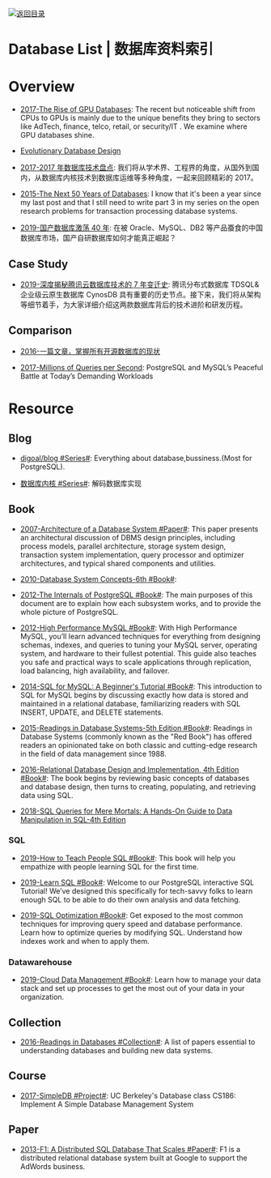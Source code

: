 [![返回目录](https://user-images.githubusercontent.com/5803001/38079637-ff0abcf0-3371-11e8-9b76-ad651620afc7.jpg)](https://github.com/wx-chevalier/Awesome-Lists)

# Database List | 数据库资料索引

# Overview

- [2017-The Rise of GPU Databases](https://parg.co/UZc): The recent but noticeable shift from CPUs to GPUs is mainly due to the unique benefits they bring to sectors like AdTech, finance, telco, retail, or security/IT . We examine where GPU databases shine.

- [Evolutionary Database Design](http://martinfowler.com/articles/evodb.html)

- [2017-2017 年数据库技术盘点](https://cloud.tencent.com/developer/article/1042652): 我们将从学术界、工程界的角度，从国外到国内，从数据库内核技术到数据库运维等多种角度，一起来回顾精彩的 2017。

- [2015-The Next 50 Years of Databases](http://www.cs.cmu.edu/~pavlo/blog/2015/09/the-next-50-years-of-databases.html): I know that it's been a year since my last post and that I still need to write part 3 in my series on the open research problems for transaction processing database systems.

- [2019-国产数据库激荡 40 年](https://mp.weixin.qq.com/s/JgBbKHzVBbPxClEiNMH2Wg): 在被 Oracle、MySQL、DB2 等产品蚕食的中国数据库市场，国产自研数据库如何才能真正崛起？

## Case Study

- [2019-深度揭秘腾讯云数据库技术的 7 年变迁史](https://mp.weixin.qq.com/s/GNCEbpVz7hxorBCMRrJ4TQ): 腾讯分布式数据库 TDSQL& 企业级云原生数据库 CynosDB 具有重要的历史节点。接下来，我们将从架构等细节着手，为大家详细介绍这两款数据库背后的技术进阶和研发历程。

## Comparison

- [2016-一篇文章，掌握所有开源数据库的现状](http://www.tuicool.com/articles/mYBZFbN)

- [2017-Millions of Queries per Second](https://parg.co/Pwp): PostgreSQL and MySQL’s Peaceful Battle at Today’s Demanding Workloads

# Resource

## Blog

- [digoal/blog #Series#](https://github.com/digoal/blog): Everything about database,bussiness.(Most for PostgreSQL).

- [数据库内核 #Series#](https://zhuanlan.zhihu.com/c_206071340): 解码数据库实现

## Book

- [2007-Architecture of a Database System #Paper#](http://db.cs.berkeley.edu/papers/fntdb07-architecture.pdf): This paper presents an architectural discussion of DBMS design principles, including process models, parallel architecture, storage system design, transaction system implementation, query processor and optimizer architectures, and typical shared components and utilities.

- [2010-Database System Concepts-6th #Book#](http://codex.cs.yale.edu/avi/db-book/db6/slide-dir/index.html):

- [2012-The Internals of PostgreSQL #Book#](http://www.interdb.jp/pg/index.html): The main purposes of this document are to explain how each subsystem works, and to provide the whole picture of PostgreSQL.

- [2012-High Performance MySQL #Book#](https://www.oreilly.com/library/view/high-performance-mysql/9781449332471/): With High Performance MySQL, you’ll learn advanced techniques for everything from designing schemas, indexes, and queries to tuning your MySQL server, operating system, and hardware to their fullest potential. This guide also teaches you safe and practical ways to scale applications through replication, load balancing, high availability, and failover.

- [2014-SQL for MySQL: A Beginner's Tutorial #Book#](https://parg.co/oU1): This introduction to SQL for MySQL begins by discussing exactly how data is stored and maintained in a relational database, familiarizing readers with SQL INSERT, UPDATE, and DELETE statements.

- [2015-Readings in Database Systems-5th Edition #Book#](http://www.redbook.io/): Readings in Database Systems (commonly known as the "Red Book") has offered readers an opinionated take on both classic and cutting-edge research in the field of data management since 1988.

- [2016-Relational Database Design and Implementation, 4th Edition #Book#](https://parg.co/bjE): The book begins by reviewing basic concepts of databases and database design, then turns to creating, populating, and retrieving data using SQL.

- [2018-SQL Queries for Mere Mortals: A Hands-On Guide to Data Manipulation in SQL-4th Edition](https://parg.co/oUa)

### SQL

- [2019-How to Teach People SQL #Book#](https://dataschool.com/how-to-teach-people-sql/): This book will help you empathize with people learning SQL for the first time.

- [2019-Learn SQL #Book#](https://dataschool.com/learn-sql/): Welcome to our PostgreSQL interactive SQL Tutorial! We’ve designed this specifically for tech-savvy folks to learn enough SQL to be able to do their own analysis and data fetching.

- [2019-SQL Optimization #Book#](https://dataschool.com/sql-optimization/): Get exposed to the most common techniques for improving query speed and database performance. Learn how to optimize queries by modifying SQL. Understand how indexes work and when to apply them.

### Datawarehouse

- [2019-Cloud Data Management #Book#](https://dataschool.com/data-governance/): Learn how to manage your data stack and set up processes to get the most out of your data in your organization.

## Collection

- [2016-Readings in Databases #Collection#](https://github.com/rxin/db-readings): A list of papers essential to understanding databases and building new data systems.

## Course

- [2017-SimpleDB #Project#](https://github.com/iamxpy/SimpleDB): UC Berkeley's Database class CS186: Implement A Simple Database Management System

## Paper

- [2013-F1: A Distributed SQL Database That Scales #Paper#](https://storage.googleapis.com/pub-tools-public-publication-data/pdf/41344.pdf): F1 is a distributed relational database system built at Google to support the AdWords business.

